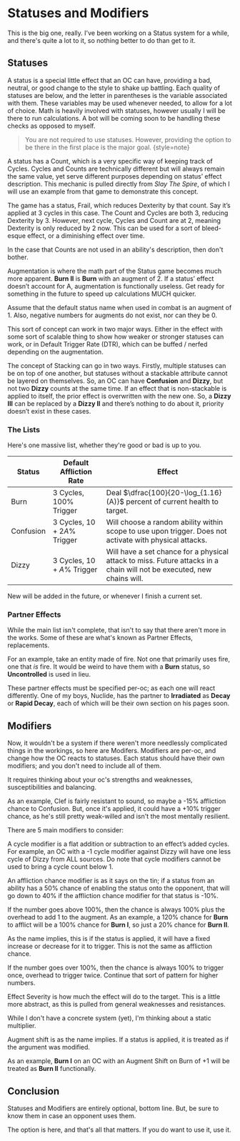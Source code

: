 # Statuses and Modifiers

This is the big one, really.
I've been working on a Status system for a while, and there's quite a lot to it, so nothing better to do than get to it.

## Statuses

A status is a special little effect that an OC can have, providing a bad, neutral, or good change to the style to shake up battling.
Each quality of statuses are below, and the letter in parentheses is the variable associated with them.
These variables may be used whenever needed, to allow for a lot of choice.
Math is heavily involved with statuses, however usually I will be there to run calculations.
A bot will be coming soon to be handling these checks as opposed to myself.

> You are not required to use statuses. However, providing the option to be there in the first place is the major goal.
{style=note}

<tabs>
<tab title="Count (C)" id="count">

A status has a Count, which is a very specific way of keeping track of Cycles.
Cycles and Counts are technically different but will always remain the same value, yet serve different purposes depending on status’ effect description.
This mechanic is pulled directly from *Slay The Spire*, of which I will use an example from that game to demonstrate this concept.

The game has a status, Frail, which reduces Dexterity by that count.
Say it’s applied at 3 cycles in this case.
The Count and Cycles are both 3, reducing Dexterity by 3.
However, next cycle, Cycles and Count are at 2, meaning Dexterity is only reduced by 2 now.
This can be used for a sort of bleed-esque effect, or a diminishing effect over time.

In the case that Counts are not used in an ability's description, then don't bother.
</tab>
<tab title="Augmentation (A)" id="augmentation">

Augmentation is where the math part of the Status game becomes much more apparent.
**Burn II** is **Burn** with an augment of 2.
If a status’ effect doesn’t account for A, augmentation is functionally useless.
Get ready for something in the future to speed up calculations MUCH quicker.

Assume that the default status name when used in combat is an augment of 1.
Also, negative numbers for augments do not exist, nor can they be 0.

This sort of concept can work in two major ways.
Either in the effect with some sort of scalable thing to show how weaker or stronger statuses can work, or in Default Trigger Rate (DTR), which can be buffed / nerfed depending on the augmentation.

</tab>
<tab title="Stacking" id="stacking">

The concept of Stacking can go in two ways.
Firstly, multiple statuses can be on top of one another, but statuses without a stackable attribute cannot be layered on themselves.
So, an OC can have **Confusion** and **Dizzy**, but not two **Dizzy** counts at the same time.
If an effect that is non-stackable is applied to itself, the prior effect is overwritten with the new one.
So, a **Dizzy III** can be replaced by a **Dizzy II** and there’s nothing to do about it, priority doesn’t exist in these cases. 

</tab>
</tabs>

### The Lists

Here's one massive list, whether they're good or bad is up to you.

| Status    | Default Affliction Rate    | Effect                                                                                                                 |
|-----------|----------------------------|------------------------------------------------------------------------------------------------------------------------|
| Burn      | 3 Cycles, 100% Trigger     | Deal $\dfrac{100}{20-\log_{1.16}(A)}$ percent of current health to target.                                             |
| Confusion | 3 Cycles, $10+2A$% Trigger | Will choose a random ability within scope to use upon trigger. Does not activate with physical attacks.                |
| Dizzy     | 3 Cycles, $10+A$% Trigger  | Will have a set chance for a physical attack to miss. Future attacks in a chain will not be executed, new chains will. |

New will be added in the future, or whenever I finish a current set.

### Partner Effects

While the main list isn't complete, that isn't to say that there aren't more in the works.
Some of these are what's known as Partner Effects, replacements.

For an example, take an entity made of fire.
Not one that primarily uses fire, one that *is* fire.
It would be weird to have them with a **Burn** status, so **Uncontrolled** is used in lieu.

These partner effects must be specified per-oc; as each one will react differently.
One of my boys, Nuclide, has the partner to **Irradiated** as **Decay** or **Rapid Decay**, each of which will be their own section on his pages soon.

## Modifiers

Now, it wouldn't be a system if there weren't more needlessly complicated things in the workings, so here are Modifers.
Modifiers are per-oc, and change how the OC reacts to statuses.
Each status should have their own modifiers; and you don't need to include all of them.

It requires thinking about your oc's strengths and weaknesses, susceptibilities and balancing.

As an example, Clef is fairly resistant to sound, so maybe a -15% affliction chance to Confusion.
But, once it's applied, it could have a +10% trigger chance, as he's still pretty weak-willed and isn't the most mentally resilient.

There are 5 main modifiers to consider:

<tabs>
<tab title="Cycle" id="cycle">

A cycle modifier is a flat addition or subtraction to an effect’s added cycles.
For example, an OC with a -1 cycle modifier against Dizzy will have one less cycle of Dizzy from ALL sources.
Do note that cycle modifiers cannot be used to bring a cycle count below 1.

</tab>
<tab title="Affliction Chance" id="ac">

An affliction chance modifier is as it says on the tin;
if a status from an ability has a 50% chance of enabling the status onto the opponent, that will go down to 40% if the affliction chance modifier for that status is -10%.

If the number goes above 100%, then the chance is always 100% plus the overhead to add 1 to the augment.
As an example, a 120% chance for **Burn** to afflict will be a 100% chance for **Burn I**, so just a 20% chance for **Burn II**.

</tab>
<tab title="Trigger Chance" id="tc">

As the name implies, this is if the status is applied, it will have a fixed increase or decrease for it to trigger.
This is not the same as affliction chance.

If the number goes over 100%, then the chance is always 100% to trigger once, overhead to trigger twice.
Continue that sort of pattern for higher numbers.

</tab>
<tab title="Effect Severity" id="es">

Effect Severity is how much the effect will do to the target.
This is a little more abstract, as this is pulled from general weaknesses and resistances.

While I don't have a concrete system (yet), I'm thinking about a static multiplier.

</tab>
<tab title="Augment Shift" id="as">

Augment shift is as the name implies.
If a status is applied, it is treated as if the argument was modified.

As an example, **Burn I** on an OC with an Augment Shift on Burn of +1 will be treated as **Burn II** functionally.

</tab>
</tabs>

## Conclusion

Statuses and Modifiers are entirely optional, bottom line.
But, be sure to know them in case an opponent uses them.

The option is here, and that's all that matters.
If you do want to use it, use it.